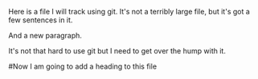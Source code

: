 Here is a file I will track using git. It's  not a terribly large file, but it's got a few sentences in it.

And a new paragraph.

It's not that hard to use git but I need to get over the hump with it.

#Now I am going to add a heading to this file
